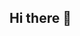 ## Hi there 👋

<!--
**mostefamed/mostefamed** is a ✨ _special_ ✨ repository because its `README.md` (this file) appears on your GitHub profile.

Here are some ideas to get you started:

- 🌱 I’m currently attending to Data Science & IA Bootcamp
- 👯 I’m looking to collaborate on web projects 
- 💬 Ask me about: Software design, Web best practise, PHP, Symfony, Python.
-->

